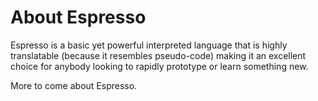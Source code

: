 About Espresso
==============

Espresso is a basic yet powerful interpreted language that is highly translatable (because it resembles pseudo-code) making it an excellent choice for anybody looking to rapidly prototype or learn something new.

More to come about Espresso.